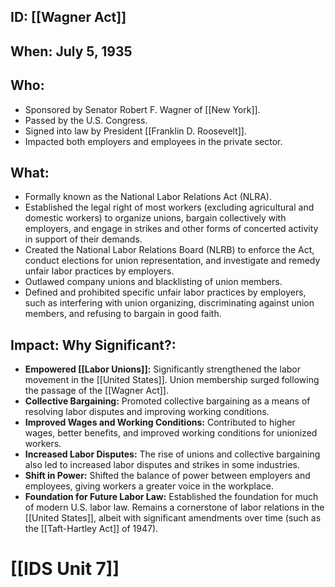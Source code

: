 ## ID: [[Wagner Act]]

## When: July 5, 1935

## Who:
*   Sponsored by Senator Robert F. Wagner of [[New York]].
*   Passed by the U.S. Congress.
*   Signed into law by President [[Franklin D. Roosevelt]].
*   Impacted both employers and employees in the private sector.

## What:

*   Formally known as the National Labor Relations Act (NLRA).
*   Established the legal right of most workers (excluding agricultural and domestic workers) to organize unions, bargain collectively with employers, and engage in strikes and other forms of concerted activity in support of their demands.
*   Created the National Labor Relations Board (NLRB) to enforce the Act, conduct elections for union representation, and investigate and remedy unfair labor practices by employers.
*   Outlawed company unions and blacklisting of union members.
*   Defined and prohibited specific unfair labor practices by employers, such as interfering with union organizing, discriminating against union members, and refusing to bargain in good faith.

## Impact: Why Significant?:
*   **Empowered [[Labor Unions]]:** Significantly strengthened the labor movement in the [[United States]]. Union membership surged following the passage of the [[Wagner Act]].
*   **Collective Bargaining:** Promoted collective bargaining as a means of resolving labor disputes and improving working conditions.
*   **Improved Wages and Working Conditions:** Contributed to higher wages, better benefits, and improved working conditions for unionized workers.
*   **Increased Labor Disputes:** The rise of unions and collective bargaining also led to increased labor disputes and strikes in some industries.
*   **Shift in Power:** Shifted the balance of power between employers and employees, giving workers a greater voice in the workplace.
*   **Foundation for Future Labor Law:** Established the foundation for much of modern U.S. labor law.  Remains a cornerstone of labor relations in the [[United States]], albeit with significant amendments over time (such as the [[Taft-Hartley Act]] of 1947).

# [[IDS Unit 7]]